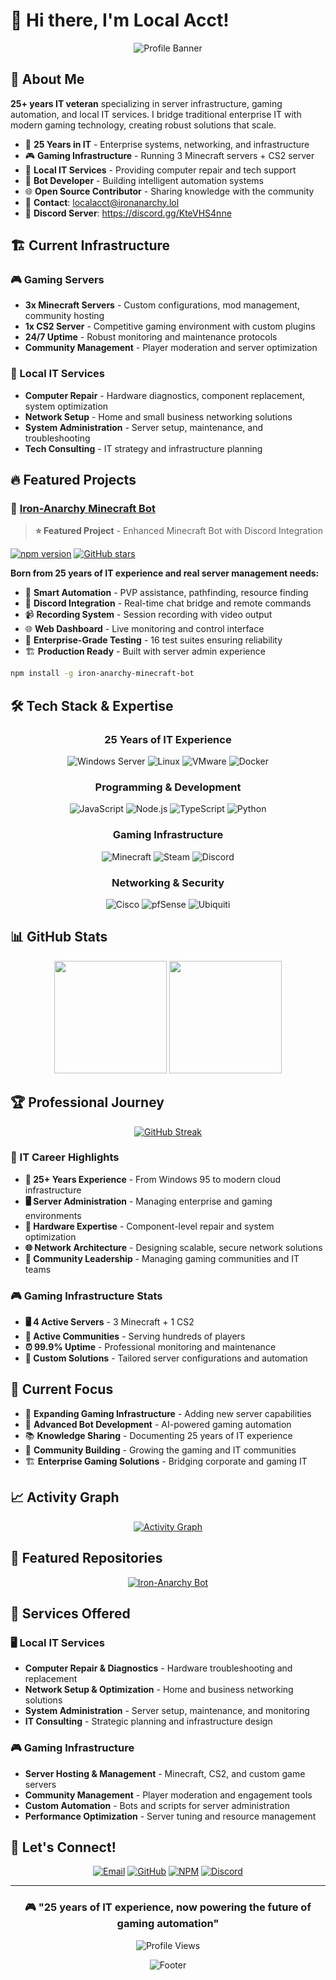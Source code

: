 # 👋 Hi there, I'm Local Acct!

<div align="center">

![Profile Banner](https://capsule-render.vercel.app/api?type=waving&color=gradient&height=200&section=header&text=IT%20Veteran%20%26%20Server%20Admin&fontSize=30&fontAlignY=35&desc=25%20Years%20in%20IT%20%7C%20Gaming%20Infrastructure%20%7C%20Bot%20Development&descAlignY=55&descAlign=center)

</div>

## 🚀 About Me

**25+ years IT veteran** specializing in server infrastructure, gaming automation, and local IT services. I bridge traditional enterprise IT with modern gaming technology, creating robust solutions that scale.

- 🏢 **25 Years in IT** - Enterprise systems, networking, and infrastructure
- 🎮 **Gaming Infrastructure** - Running 3 Minecraft servers + CS2 server
- 🔧 **Local IT Services** - Providing computer repair and tech support
- 🤖 **Bot Developer** - Building intelligent automation systems
- 🌐 **Open Source Contributor** - Sharing knowledge with the community
- 📧 **Contact**: localacct@ironanarchy.lol
- 💬 **Discord Server**: https://discord.gg/KteVHS4nne

## 🏗️ Current Infrastructure

### 🎮 Gaming Servers
- **3x Minecraft Servers** - Custom configurations, mod management, community hosting
- **1x CS2 Server** - Competitive gaming environment with custom plugins
- **24/7 Uptime** - Robust monitoring and maintenance protocols
- **Community Management** - Player moderation and server optimization

### 💼 Local IT Services
- **Computer Repair** - Hardware diagnostics, component replacement, system optimization
- **Network Setup** - Home and small business networking solutions
- **System Administration** - Server setup, maintenance, and troubleshooting
- **Tech Consulting** - IT strategy and infrastructure planning

## 🔥 Featured Projects

### 🎯 [Iron-Anarchy Minecraft Bot](https://github.com/Localacct21/iron-anarchy-minecraft-bot)
> **⭐ Featured Project** - Enhanced Minecraft Bot with Discord Integration

[![npm version](https://badge.fury.io/js/iron-anarchy-minecraft-bot.svg)](https://www.npmjs.com/package/iron-anarchy-minecraft-bot)
[![GitHub stars](https://img.shields.io/github/stars/Localacct21/iron-anarchy-minecraft-bot?style=social)](https://github.com/Localacct21/iron-anarchy-minecraft-bot)

**Born from 25 years of IT experience and real server management needs:**
- 🤖 **Smart Automation** - PVP assistance, pathfinding, resource finding
- 💬 **Discord Integration** - Real-time chat bridge and remote commands
- 📹 **Recording System** - Session recording with video output
- 🌐 **Web Dashboard** - Live monitoring and control interface
- 🧪 **Enterprise-Grade Testing** - 16 test suites ensuring reliability
- 🏗️ **Production Ready** - Built with server admin experience

```bash
npm install -g iron-anarchy-minecraft-bot
```

## 🛠️ Tech Stack & Expertise

<div align="center">

### 25 Years of IT Experience
![Windows Server](https://img.shields.io/badge/Windows_Server-0078D4?style=for-the-badge&logo=windows&logoColor=white)
![Linux](https://img.shields.io/badge/Linux-FCC624?style=for-the-badge&logo=linux&logoColor=black)
![VMware](https://img.shields.io/badge/VMware-607078?style=for-the-badge&logo=vmware&logoColor=white)
![Docker](https://img.shields.io/badge/Docker-2496ED?style=for-the-badge&logo=docker&logoColor=white)

### Programming & Development
![JavaScript](https://img.shields.io/badge/JavaScript-F7DF1E?style=for-the-badge&logo=javascript&logoColor=black)
![Node.js](https://img.shields.io/badge/Node.js-43853D?style=for-the-badge&logo=node.js&logoColor=white)
![TypeScript](https://img.shields.io/badge/TypeScript-007ACC?style=for-the-badge&logo=typescript&logoColor=white)
![Python](https://img.shields.io/badge/Python-3776AB?style=for-the-badge&logo=python&logoColor=white)

### Gaming Infrastructure
![Minecraft](https://img.shields.io/badge/Minecraft-62B47A?style=for-the-badge&logo=minecraft&logoColor=white)
![Steam](https://img.shields.io/badge/Steam-000000?style=for-the-badge&logo=steam&logoColor=white)
![Discord](https://img.shields.io/badge/Discord-7289DA?style=for-the-badge&logo=discord&logoColor=white)

### Networking & Security
![Cisco](https://img.shields.io/badge/Cisco-1BA0D7?style=for-the-badge&logo=cisco&logoColor=white)
![pfSense](https://img.shields.io/badge/pfSense-212121?style=for-the-badge&logo=pfsense&logoColor=white)
![Ubiquiti](https://img.shields.io/badge/Ubiquiti-0559C9?style=for-the-badge&logo=ubiquiti&logoColor=white)

</div>

## 📊 GitHub Stats

<div align="center">

<img height="180em" src="https://github-readme-stats.vercel.app/api?username=Localacct21&show_icons=true&theme=tokyonight&include_all_commits=true&count_private=true"/>
<img height="180em" src="https://github-readme-stats.vercel.app/api/top-langs/?username=Localacct21&layout=compact&langs_count=7&theme=tokyonight"/>

</div>

## 🏆 Professional Journey

<div align="center">

[![GitHub Streak](https://streak-stats.demolab.com/?user=Localacct21&theme=tokyonight)](https://git.io/streak-stats)

</div>

### 🎯 IT Career Highlights
- **🏢 25+ Years Experience** - From Windows 95 to modern cloud infrastructure
- **🖥️ Server Administration** - Managing enterprise and gaming environments
- **🔧 Hardware Expertise** - Component-level repair and system optimization
- **🌐 Network Architecture** - Designing scalable, secure network solutions
- **👥 Community Leadership** - Managing gaming communities and IT teams

### 🎮 Gaming Infrastructure Stats
- **🖥️ 4 Active Servers** - 3 Minecraft + 1 CS2
- **👥 Active Communities** - Serving hundreds of players
- **⏰ 99.9% Uptime** - Professional monitoring and maintenance
- **🔧 Custom Solutions** - Tailored server configurations and automation

## 🌟 Current Focus

- 🔧 **Expanding Gaming Infrastructure** - Adding new server capabilities
- 🤖 **Advanced Bot Development** - AI-powered gaming automation
- 📚 **Knowledge Sharing** - Documenting 25 years of IT experience
- 🤝 **Community Building** - Growing the gaming and IT communities
- 🏗️ **Enterprise Gaming Solutions** - Bridging corporate and gaming IT

## 📈 Activity Graph

<div align="center">

[![Activity Graph](https://github-readme-activity-graph.vercel.app/graph?username=Localacct21&theme=tokyo-night)](https://github.com/ashutosh00710/github-readme-activity-graph)

</div>

## 🌟 Featured Repositories

<div align="center">

[![Iron-Anarchy Bot](https://github-readme-stats.vercel.app/api/pin/?username=Localacct21&repo=iron-anarchy-minecraft-bot&theme=tokyonight)](https://github.com/Localacct21/iron-anarchy-minecraft-bot)

</div>

## 💼 Services Offered

### 🖥️ Local IT Services
- **Computer Repair & Diagnostics** - Hardware troubleshooting and replacement
- **Network Setup & Optimization** - Home and business networking solutions
- **System Administration** - Server setup, maintenance, and monitoring
- **IT Consulting** - Strategic planning and infrastructure design

### 🎮 Gaming Infrastructure
- **Server Hosting & Management** - Minecraft, CS2, and custom game servers
- **Community Management** - Player moderation and engagement tools
- **Custom Automation** - Bots and scripts for server administration
- **Performance Optimization** - Server tuning and resource management

## 💬 Let's Connect!

<div align="center">

[![Email](https://img.shields.io/badge/Email-localacct@ironanarchy.lol-red?style=for-the-badge&logo=gmail&logoColor=white)](mailto:localacct@ironanarchy.lol)
[![GitHub](https://img.shields.io/badge/GitHub-Localacct21-black?style=for-the-badge&logo=github&logoColor=white)](https://github.com/Localacct21)
[![NPM](https://img.shields.io/badge/NPM-localacct-CB3837?style=for-the-badge&logo=npm&logoColor=white)](https://www.npmjs.com/~localacct)
[![Discord](https://img.shields.io/badge/Discord-Join_Server-7289DA?style=for-the-badge&logo=discord&logoColor=white)](https://discord.gg/KteVHS4nne)

</div>

---

<div align="center">

### 🎮 "25 years of IT experience, now powering the future of gaming automation" 

![Profile Views](https://komarev.com/ghpvc/?username=Localacct21&color=blue&style=flat-square&label=Profile+Views)

</div>

<div align="center">

![Footer](https://capsule-render.vercel.app/api?type=waving&color=gradient&height=100&section=footer)

</div>
